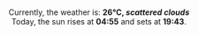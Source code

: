 <p  align="center"><br/>Currently, the weather is: <b> 26°C, <i>scattered clouds</i></b></br>Today, the sun rises at <b>04:55</b> and sets at <b>19:43</b>.</p>